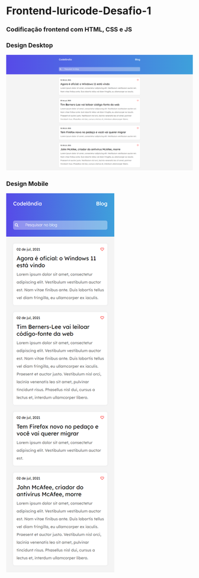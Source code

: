 # Frontend-Iuricode-Desafio-1
<h3>Codificação frontend com HTML, CSS e JS</h3>
<h3>Design Desktop</h3>
<img src="./finalizado.png">
<br>
<h3>Design Mobile</h3>
<img src="./finalizadoMobile.png">
